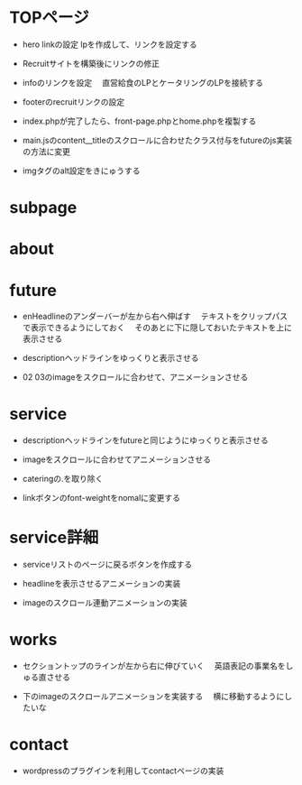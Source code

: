 # TOPページ

- hero linkの設定
  lpを作成して、リンクを設定する

<!-- - informationセクションのホバーする前まですこし黒くフィルターをかけて、ホバーしたときに明るくなるように変更 -->


- Recruitサイトを構築後にリンクの修正

- infoのリンクを設定
　直営給食のLPとケータリングのLPを接続する

- footerのrecruitリンクの設定

- index.phpが完了したら、front-page.phpとhome.phpを複製する

<!-- - すべてのページ共通で読み込むjsとそれぞれのページのjsを切り分けて管理をする
　基本的にgsapはすべてのページで読み込みをさせてもOK -->

<!-- - footerのアドレスをinfo@。。。に変更する -->

- main.jsのcontent__titleのスクロールに合わせたクラス付与をfutureのjs実装の方法に変更

- imgタグのalt設定をきにゅうする

# subpage

<!-- - subpage-heroのタイトルアニメーションの実装 -->




# about

<!-- - messageのフォントの確認 -->

<!-- - 代表取締役の左位置の調整 -->



# future

<!-- - subpage-Heroのヘッドラインのアニメーション実装
  クリップパスで隠しておいてスクロールで発火させて表示させる
  クリップパスを左から100%に大きくする。テキスト自体を少し左に置いておいてほぼ同時に表示させる -->

- enHeadlineのアンダーバーが左から右へ伸ばす
　テキストをクリップパスで表示できるようにしておく
　そのあとに下に隠しておいたテキストを上に表示させる

- descriptionヘッドラインをゆっくりと表示させる

- 02 03のimageをスクロールに合わせて、アニメーションさせる

# service

- descriptionヘッドラインをfutureと同じようにゆっくりと表示させる

- imageをスクロールに合わせてアニメーションさせる

- cateringの.を取り除く

- linkボタンのfont-weightをnomalに変更する

# service詳細

- serviceリストのページに戻るボタンを作成する

- headlineを表示させるアニメーションの実装

- imageのスクロール連動アニメーションの実装

# works

- セクショントップのラインが左から右に伸びていく
　英語表記の事業名をしゅる直させる

- 下のimageのスクロールアニメーションを実装する
　横に移動するようにしたいな

# contact

- wordpressのプラグインを利用してcontactページの実装